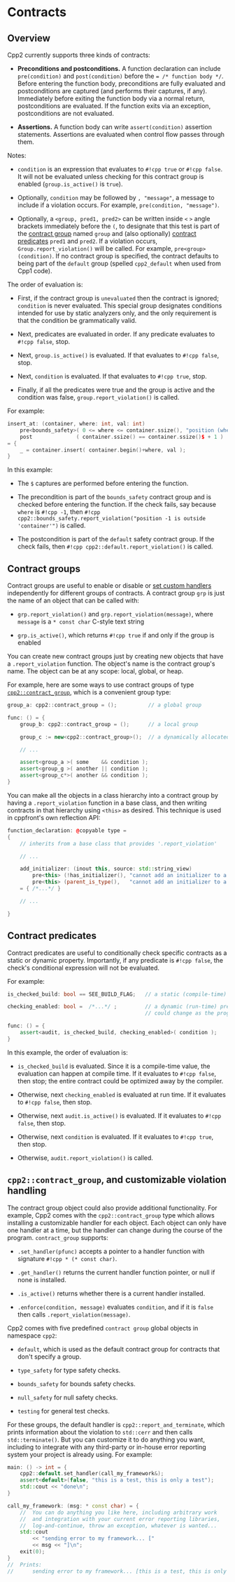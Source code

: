 
# Contracts

## Overview

Cpp2 currently supports three kinds of contracts:

- **Preconditions and postconditions.** A function declaration can include `pre(condition)` and `post(condition)` before the `= /* function body */`. Before entering the function body, preconditions are fully evaluated and postconditions are captured (and performs their captures, if any). Immediately before exiting the function body via a normal return, postconditions are evaluated. If the function exits via an exception, postconditions are not evaluated.

- **Assertions.** A function body can write `assert(condition)` assertion statements. Assertions are evaluated when control flow passes through them.

Notes:

- `condition` is an expression that evaluates to `#!cpp true` or `#!cpp false`. It will not be evaluated unless checking for this contract group is enabled (`group.is_active()` is `true`).

- Optionally, `condition` may be followed by `, "message"`, a message to include if a violation occurs. For example, `pre(condition, "message")`.

- Optionally, a `<group, pred1, pred2>` can be written inside `<` `>` angle brackets immediately before the `(`, to designate that this test is part of the [contract group](#groups) named `group` and (also optionally) [contract predicates](#predicates) `pred1` and `pred2`. If a violation occurs, `Group.report_violation()` will be called. For example, `pre<group>(condition)`. If no contract group is specified, the contract defaults to being part of the `default` group (spelled `cpp2_default` when used from Cpp1 code).

The order of evaluation is:

- First, if the contract group is `unevaluated` then the contract is ignored; `condition` is never evaluated. This special group designates conditions intended for use by static analyzers only, and the only requirement is that the condition be grammatically valid.

- Next, predicates are evaluated in order. If any predicate evaluates to `#!cpp false`, stop.

- Next, `group.is_active()` is evaluated. If that evaluates to `#!cpp false`, stop.

- Next, `condition` is evaluated. If that evaluates to `#!cpp true`, stop.

- Finally, if all the predicates were true and the group is active and the condition was false, `group.report_violation()` is called.

For example:

``` cpp title="Precondition and postcondition examples" hl_lines="2 3"
insert_at: (container, where: int, val: int)
    pre<bounds_safety>( 0 <= where <= container.ssize(), "position (where)$ is outside 'container'" )
    post              ( container.ssize() == container.ssize()$ + 1 )
= {
    _ = container.insert( container.begin()+where, val );
}
```

In this example:

- The `$` captures are performed before entering the function.

- The precondition is part of the `bounds_safety` contract group and is checked before entering the function. If the check fails, say because `where` is `#!cpp -1`, then `#!cpp cpp2::bounds_safety.report_violation("position -1 is outside 'container'")` is called.

- The postcondition is part of the `default` safety contract group.  If the check fails, then `#!cpp cpp2::default.report_violation()` is called.


## <a id="groups"></a> Contract groups

Contract groups are useful to enable or disable or [set custom handlers](#violation-handlers) independently for different groups of contracts. A contract group `grp` is just the name of an object that can be called with:

- `grp.report_violation()` and `grp.report_violation(message)`, where `message` is a `* const char` C-style text string

- `grp.is_active()`, which returns `#!cpp true` if and only if the group is enabled

You can create new contract groups just by creating new objects that have a `.report_violation` function. The object's name is the contract group's name. The object can be at any scope: local, global, or heap.

For example, here are some ways to use contract groups of type [`cpp2::contract_group`](#violation-handlers), which is a convenient group type:

``` cpp title="Using contract groups" hl_lines="1 4 6 10-12"
group_a: cpp2::contract_group = ();          // a global group

func: () = {
    group_b: cpp2::contract_group = ();      // a local group

    group_c := new<cpp2::contract_group>();  // a dynamically allocated group

    // ...

    assert<group_a >( some    && condition );
    assert<group_g >( another || condition );
    assert<group_c*>( another && condition );
}
```

You can make all the objects in a class hierarchy into a contract group by having a `.report_violation` function in a base class, and then writing contracts in that hierarchy using `<this>` as desired. This technique is used in cppfront's own reflection API:

``` cpp title="Example of using 'this' as a contract group, from cppfront 'reflect.h2'" hl_lines="8 9"
function_declaration: @copyable type =
{
    // inherits from a base class that provides '.report_violation'

    // ...

    add_initializer: (inout this, source: std::string_view)
        pre<this> (!has_initializer(), "cannot add an initializer to a function that already has one")
        pre<this> (parent_is_type(),   "cannot add an initializer to a function that isn't in a type scope")
    = { /*...*/ }

    // ...

}
```


## <a id="predicates"></a> Contract predicates

Contract predicates are useful to conditionally check specific contracts as a static or dynamic property. Importantly, if any predicate is `#!cpp false`, the check's conditional expression will not be evaluated.

For example:

``` cpp title="Using contract predicates" hl_lines="1 3 4 7"
is_checked_build: bool == SEE_BUILD_FLAG;   // a static (compile-time) predicate

checking_enabled: bool =  /*...*/ ;         // a dynamic (run-time) predicate,
                                            // could change as the program runs

func: () = {
    assert<audit, is_checked_build, checking_enabled>( condition );
}
```

In this example, the order of evaluation is:

- `is_checked_build` is evaluated. Since it is a compile-time value, the evaluation can happen at compile time. If it evaluates to `#!cpp false`, then stop; the entire contract could be optimized away by the compiler.

- Otherwise, next `checking_enabled` is evaluated at run time. If it evaluates to `#!cpp false`, then stop.

- Otherwise, next `audit.is_active()` is evaluated. If it evaluates to `#!cpp false`, then stop.

- Otherwise, next `condition` is evaluated. If it evaluates to `#!cpp true`, then stop.

- Otherwise, `audit.report_violation()` is called.


## <a id="violation-handlers"></a> `cpp2::contract_group`, and customizable violation handling

The contract group object could also provide additional functionality. For example, Cpp2 comes with the `cpp2::contract_group` type which allows installing a customizable handler for each object. Each object can only have one handler at a time, but the handler can change during the course of the program. `contract_group` supports:

- `.set_handler(pfunc)` accepts a pointer to a handler function with signature `#!cpp * (* const char)`.

- `.get_handler()` returns the current handler function pointer, or null if none is installed.

- `.is_active()` returns whether there is a current handler installed.

- `.enforce(condition, message)` evaluates `condition`, and if it is `false` then calls `.report_violation(message)`.

Cpp2 comes with five predefined `contract group` global objects in namespace `cpp2`:

- `default`, which is used as the default contract group for contracts that don't specify a group.

- `type_safety` for type safety checks.

- `bounds_safety` for bounds safety checks.

- `null_safety` for null safety checks.

- `testing` for general test checks.

For these groups, the default handler is `cpp2::report_and_terminate`, which prints information about the violation to `std::cerr` and then calls `std::terminate()`. But you can customize it to do anything you want, including to integrate with any third-party or in-house error reporting system your project is already using. For example:

``` cpp title="Example of customized contract violation handler" hl_lines="2 8-10 17"
main: () -> int = {
    cpp2::default.set_handler(call_my_framework&);
    assert<default>(false, "this is a test, this is only a test");
    std::cout << "done\n";
}

call_my_framework: (msg: * const char) = {
    //  You can do anything you like here, including arbitrary work
    //  and integration with your current error reporting libraries,
    //  log-and-continue, throw an exception, whatever is wanted...
    std::cout
        << "sending error to my framework... ["
        << msg << "]\n";
    exit(0);
}
//  Prints:
//      sending error to my framework... [this is a test, this is only a test]
```
